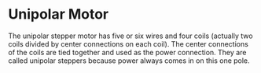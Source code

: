 # Unipolar Motor
The unipolar stepper motor has five or six wires and four coils (actually two coils divided by center connections on each coil). The center connections of the coils are tied together and used as the power connection. They are called unipolar steppers because power always comes in on this one pole.

